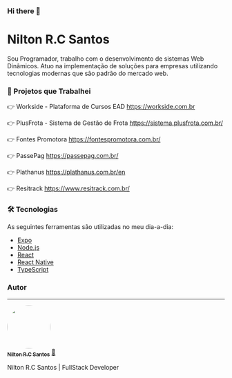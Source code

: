 ### Hi there 👋
<h1 align="left">Nilton R.C Santos</h1>

<p align="left">Sou Programador, trabalho com o desenvolvimento de sistemas Web Dinâmicos. Atuo na implementação de soluções para empresas utilizando tecnologias modernas que são padrão do mercado web.</p>

### 🏁 Projetos que Trabalhei
👉 Workside - Plataforma de Cursos EAD
https://workside.com.br

👉 PlusFrota - Sistema de Gestão de Frota
https://sistema.plusfrota.com.br/

👉 Fontes Promotora
https://fontespromotora.com.br/

👉 PassePag
https://passepag.com.br/

👉 Plathanus
https://plathanus.com.br/en

👉 Resitrack
https://www.resitrack.com.br/


### 🛠 Tecnologias

As seguintes ferramentas são utilizadas no meu dia-a-dia:

- [Expo](https://expo.io/)
- [Node.js](https://nodejs.org/en/)
- [React](https://pt-br.reactjs.org/)
- [React Native](https://reactnative.dev/)
- [TypeScript](https://www.typescriptlang.org/)

### Autor
---

<a href="https://workside.com.br">
 <img style="border-radius: 50%;" src="https://avatars.githubusercontent.com/u/53720839?v=4" width="100px;" alt=""/>
 <br />
 <sub><b>Nilton R.C Santos</b></sub></a> <a href="https://workside.com.br" title="Workside">🚀</a>


Nilton R.C Santos | FullStack Developer
